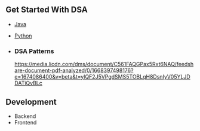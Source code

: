 
## Get Started With DSA

- [Java](Java/README.md)
- [Python](Python/README.md)


- ### DSA Patterns
  https://media.licdn.com/dms/document/C561FAQGPax5Rxt6NAQ/feedshare-document-pdf-analyzed/0/1668397498176?e=1674086400&v=beta&t=ylQF2J5VPgdSMS5TOBLqH8DsnIyV05YLJDDATiQvBLc

## Development 
 - Backend 
 - Frontend
